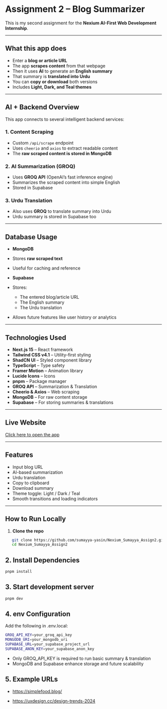 # Assignment 2 – Blog Summarizer

This is my second assignment for the **Nexium AI-First Web Development Internship**.

---

## What this app does

- Enter a **blog or article URL**
- The app **scrapes content** from that webpage
- Then it uses **AI** to generate an **English summary**
- That summary is **translated into Urdu**
- You can **copy or download** both versions
- Includes **Light, Dark, and Teal themes**

---

## AI + Backend Overview

This app connects to several intelligent backend services:

### 1. Content Scraping

- Custom `/api/scrape` endpoint
- Uses `cheerio` and `axios` to extract readable content
- The **raw scraped content is stored in MongoDB**

### 2. AI Summarization (GROQ)

- Uses **GROQ API** (OpenAI’s fast inference engine)
- Summarizes the scraped content into simple English
- Stored in Supabase

### 3. Urdu Translation

- Also uses **GROQ** to translate summary into Urdu
- Urdu summary is stored in Supabase too

---

## Database Usage

- **MongoDB**
- Stores **raw scraped text**
- Useful for caching and reference

- **Supabase**
- Stores:
  - The entered blog/article URL
  - The English summary
  - The Urdu translation
- Allows future features like user history or analytics

---

## Technologies Used

- **Next.js 15** – React framework
- **Tailwind CSS v4.1** – Utility-first styling
- **ShadCN UI** – Styled component library
- **TypeScript** – Type safety
- **Framer Motion** – Animation library
- **Lucide Icons** – Icons
- **pnpm** – Package manager
- **GROQ API** – Summarization & Translation
- **Cheerio & Axios** – Web scraping
- **MongoDB** – For raw content storage
- **Supabase** – For storing summaries & translations

---

## Live Website

[Click here to open the app](https://nexium-sumayya-assign2-jvxy.vercel.app/)

---

## Features

- Input blog URL
- AI-based summarization
- Urdu translation
- Copy to clipboard
- Download summary
- Theme toggle: Light / Dark / Teal
- Smooth transitions and loading indicators

---

## How to Run Locally

1. **Clone the repo**

```bash
   git clone https://github.com/sumayya-yasin/Nexium_Sumayya_Assign2.git
   cd Nexium_Sumayya_Assign2
```

## 2. Install Dependencies

```bash
pnpm install
```

## 3. Start development server

```bash
pnpm dev
```

## 4. env Configuration

Add the following in .env.local:

```bash
GROQ_API_KEY=your_groq_api_key
MONGODB_URI=your_mongodb_uri
SUPABASE_URL=your_supabase_project_url
SUPABASE_ANON_KEY=your_supabase_anon_key
```

- Only GROQ_API_KEY is required to run basic summary & translation
- MongoDB and Supabase enhance storage and future scalability

## 5. Example URLs 
- https://simplefood.blog/

- https://uxdesign.cc/design-trends-2024
